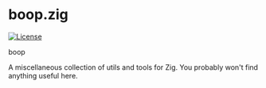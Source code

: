 # boop.zig

[![License](https://img.shields.io/badge/License-AGPL_v3-blue.svg)](https://github.com/JohnMurray/boop.zig/blob/main/LICENSE)

boop

A miscellaneous collection of utils and tools for Zig. You probably won't find anything useful here.
